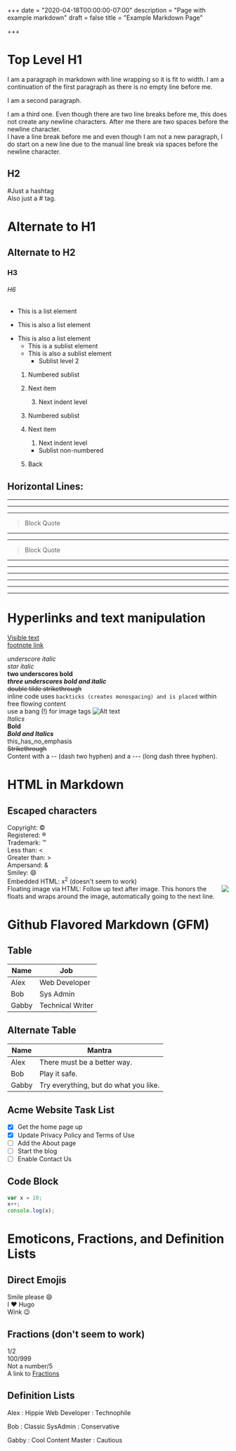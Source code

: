 +++
date = "2020-04-18T00:00:00-07:00"
description = "Page with example markdown"
draft = false
title = "Example Markdown Page"

+++

Top Level H1
============

I am a paragraph in markdown with line
wrapping so it is fit to width.
I am a continuation of the first paragraph
as there is no empty line before me.

I am a second paragraph.


I am a third one. Even though there are 
two line breaks before me, this does not
create any newline characters. After me there
are two spaces before the newline character.  
I have a line break before me and even though
I am not a new paragraph, I do start on a
new line due to the manual line break via
spaces before the newline character.

H2
--

#Just a hashtag  
Also just a # tag.

# Alternate to H1
## Alternate to H2
### H3
###### H6

* This is a list element
+ This is also a list element
- This is also a list element
    - This is a sublist element
    + This is also a sublist element
        + Sublist level 2
    1. Numbered sublist
    2. Next item
            
        3. Next indent level

    1. Numbered sublist
    2. Next item
        1. Next indent level
        * Sublist non-numbered
    3. Back

 Horizontal Lines:
 -----------------------------------------------  
 ***********************************************  
 ***  
 ---  

 > Block Quote

 ***
 ---


 > Block Quote

 ***
 ***
 ***
 ***
 ***
 ***

# Hyperlinks and text manipulation

[Visible text](example.org/path/to/file "link")  
[footnote link][target 1]

[target 1]: path/to/target

_underscore italic_  
*star italic*  
__two underscores bold__  
___three underscores bold and italic___  
~~double tilde strikethrough~~  
inline code uses `backticks (creates monospacing) and is placed` within free flowing content  
use a bang (!) for image tags ![Alt text](/path/to/image "tooltip")  
_Italics_  
__Bold__  
___Bold and Italics___  
this_has_no_emphasis  
~~Strikethrough~~  
Content with a -- (dash two hyphen) and a --- (long dash three hyphen).  

# HTML in Markdown

## Escaped characters

Copyright: &copy;  
Registered: &reg;  
Trademark: &trade;  
Less than: &lt;  
Greater than: &gt;  
Ampersand: &amp;  
Smiley: &#x1F604;  
Embedded HTML: x<sup>2</sup> (doesn't seem to work)  
Floating image via HTML: <img src="/image/logo.png" style="float: right; padding: 0 0 0 10px"> Follow
up text after image. This honors the floats and wraps around the image, automatically going to the 
next line.  

# Github Flavored Markdown (GFM)

## Table

Name | Job
-----|----
Alex | Web Developer
Bob  | Sys Admin
Gabby | Technical Writer

## Alternate Table

| Name | Mantra |
| ---- | ------ |
| Alex | There must be a better way. |
| Bob | Play it safe. |
| Gabby | Try everything, but do what you like. |

## Acme Website Task List

- [x] Get the home page up
- [x] Update Privacy Policy and Terms of Use
- [ ] Add the About page
- [ ] Start the blog
- [ ] Enable Contact Us

## Code Block

```js
var x = 10;
x++;
console.log(x);
```

# Emoticons, Fractions, and Definition Lists

## Direct Emojis

Smile please :smile:  
I :heart: Hugo  
Wink :wink:  

## Fractions (don't seem to work)

1/2  
100/999  
Not a number/5  
A link to [Fractions](#fractions)  

## Definition Lists

Alex
: Hippie Web Developer
: Technophile

Bob
: Classic SysAdmin
: Conservative

Gabby
: Cool Content Master
: Cautious

